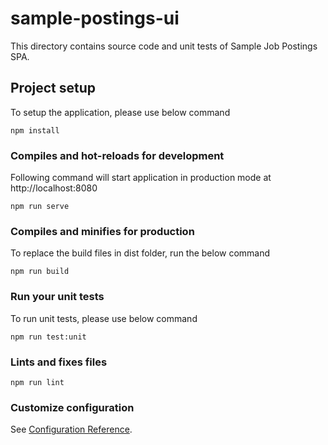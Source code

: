 # sample-postings-ui

This directory contains source code and unit tests of Sample Job Postings SPA.

## Project setup

To setup the application, please use below command

```
npm install
```

### Compiles and hot-reloads for development

Following command will start application in production mode at http://localhost:8080

```
npm run serve
```

### Compiles and minifies for production

To replace the build files in dist folder, run the below command

```
npm run build
```

### Run your unit tests

To run unit tests, please use below command

```
npm run test:unit
```

### Lints and fixes files

```
npm run lint
```

### Customize configuration

See [Configuration Reference](https://cli.vuejs.org/config/).
